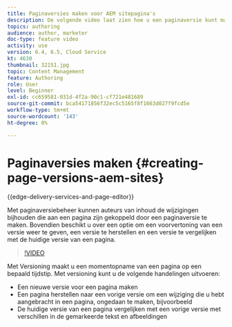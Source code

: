 ```yaml
---
title: Paginaversies maken voor AEM sitepagina's
description: De volgende video laat zien hoe u een paginaversie kunt maken, een voorvertoning kunt weergeven, een paginaversie kunt herstellen en de huidige paginaversie kunt vergelijken met een opgeslagen paginaversie.
topics: authoring
audience: author, marketer
doc-type: feature video
activity: use
version: 6.4, 6.5, Cloud Service
kt: 4630
thumbnail: 32151.jpg
topic: Content Management
feature: Authoring
role: User
level: Beginner
exl-id: cc659581-031d-4f2a-90c1-cf721e481689
source-git-commit: bca54171856f32ec5c5165f8f1663d027f9fcd5e
workflow-type: tm+mt
source-wordcount: '143'
ht-degree: 0%

---
```


# Paginaversies maken {#creating-page-versions-aem-sites}

{{edge-delivery-services-and-page-editor}}

Met paginaversiebeheer kunnen auteurs van inhoud de wijzigingen bijhouden die aan een pagina zijn gekoppeld door een paginaversie te maken. Bovendien beschikt u over een optie om een voorvertoning van een versie weer te geven, een versie te herstellen en een versie te vergelijken met de huidige versie van een pagina.

>[!VIDEO](https://video.tv.adobe.com/v/32151?quality=12&learn=on)

Met Versioning maakt u een momentopname van een pagina op een bepaald tijdstip. Met versioning kunt u de volgende handelingen uitvoeren:
* Een nieuwe versie voor een pagina maken
* Een pagina herstellen naar een vorige versie om een wijziging die u hebt aangebracht in een pagina, ongedaan te maken, bijvoorbeeld
* De huidige versie van een pagina vergelijken met een vorige versie met verschillen in de gemarkeerde tekst en afbeeldingen
